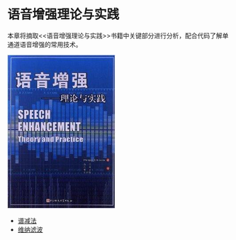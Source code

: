 # 语音增强理论与实践

本章将摘取<<语音增强理论与实践>>书籍中关键部分进行分析，配合代码了解单通道语音增强的常用技术。

![](img/语音增强理论与实践/book.jpg ':size=20%')

- [谱减法](docs/语音增强理论与实践/谱减法.md)
- [维纳滤波](docs/语音增强理论与实践/维纳滤波.md)